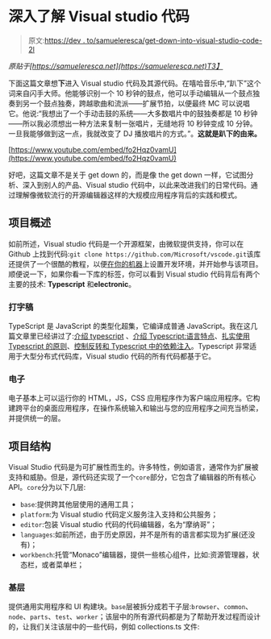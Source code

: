 # 深入了解 Visual studio 代码

> 原文:[https://dev . to/samueleresca/get-down-into-visual-studio-code-2l](https://dev.to/samueleresca/get-down-into-visual-studio-code-2l)

*原贴于[https://samueleresca.net](https://samueleresca.net)T3】*

下面这篇文章想**下**进入 Visual studio 代码及其源代码。在嘻哈音乐中,“趴下”这个词来自闪手大师。他能够识别一个 10 秒钟的鼓点，他可以手动编辑从一个鼓点独奏到另一个鼓点独奏，跨越歌曲和流派——扩展节拍，以便最终 MC 可以说唱它。他说:“我想出了一个手动击鼓的系统——大多数唱片中的鼓独奏都是 10 秒钟——所以我必须想出一种方法来复制一张唱片，无缝地将 10 秒钟变成 10 分钟。一旦我能够做到这一点，我就改变了 DJ 播放唱片的方式。”。**这就是趴下的由来。**

[https://www.youtube.com/embed/fo2Hqz0vamU](https://www.youtube.com/embed/fo2Hqz0vamU)

好吧，这篇文章不是关于 get down 的，而是像 the get down 一样，它试图分析、深入到别人的产品、Visual studio 代码中，以此来改进我们的日常代码。通过理解像微软流行的开源编辑器这样的大规模应用程序背后的实践和模式。

## 项目概述

如前所述，Visual studio 代码是一个开源框架，由微软提供支持，你可以在 Github 上找到代码:`git clone https://github.com/Microsoft/vscode.git`该库还提供了一个很酷的教程，以便[在你的机器](https://github.com/Microsoft/vscode/wiki/How-to-Contribute#contributing-to-code)上设置开发环境，并开始参与该项目。顺便说一下，如果你看一下库的标签，你可以看到 Visual studio 代码背后有两个主要的技术: **Typescript** 和**electronic**。

### 打字稿

TypeScript 是 JavaScript 的类型化超集，它编译成普通 JavaScript。我在这几篇文章里已经讲过了:[介绍 typescript](https://samueleresca.net/2015/11/introducing-typescript/) 、[介绍 Typescript:语言特点](https://samueleresca.net/2015/11/introducing-typescript-language-features/)、[扎实使用 Typescript 的原则](https://samueleresca.net/2016/08/solid-principles-using-typescript/)、[控制反转和 Typescript 中的依赖注入](https://samueleresca.net/2017/07/inversion-of-control-and-unit-testing-using-typescript/)。Typescript 非常适用于大型分布式代码库，Visual studio 代码的所有代码都基于它。

### 电子

电子基本上可以运行你的 HTML，JS，CSS 应用程序作为客户端应用程序。它构建跨平台的桌面应用程序，在操作系统输入和输出与您的应用程序之间充当桥梁，并提供统一的层。

## 项目结构

Visual Studio 代码是为可扩展性而生的。许多特性，例如语言，通常作为扩展被支持和威胁。但是，源代码还实现了一个`core`部分，它包含了编辑器的所有核心 API。`core`分为以下几层:

*   `base`:提供跨其他层使用的通用工具；
*   `platform`:为 Visual studio 代码定义服务注入支持和公共服务；
*   `editor`:包装 Visual studio 代码的代码编辑器，名为“摩纳哥”；
*   `languages`:如前所述，由于历史原因，并不是所有的语言都实现为扩展(还没有)；
*   `workbench`:托管“Monaco”编辑器，提供一些核心组件，比如:资源管理器，状态栏，或者菜单栏；

### 基层

提供通用实用程序和 UI 构建块。`base`层被拆分成若干子层:`browser`、`common`、`node`、`parts`、`test`、`worker`；该层中的所有源代码都是为了帮助开发过程而设计的，让我们关注该层中的一些代码，例如 collections.ts 文件: